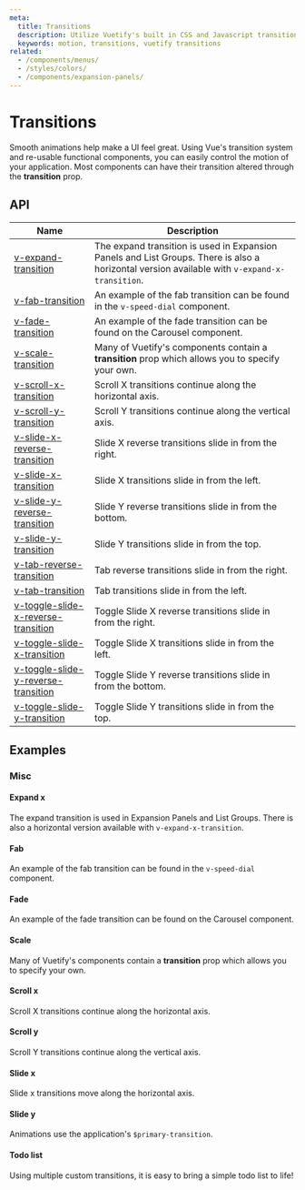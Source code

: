 ```yaml
---
meta:
  title: Transitions
  description: Utilize Vuetify's built in CSS and Javascript transitions within components.
  keywords: motion, transitions, vuetify transitions
related:
  - /components/menus/
  - /styles/colors/
  - /components/expansion-panels/
---
```


# Transitions

Smooth animations help make a UI feel great. Using Vue's transition system and re-usable functional components, you can easily control the motion of your application. Most components can have their transition altered through the **transition** prop.

<entry />

## API

| Name | Description |
| - | - |
| [v-expand-transition](/api/v-expand-transition/) | The expand transition is used in Expansion Panels and List Groups. There is also a horizontal version available with `v-expand-x-transition`. |
| [v-fab-transition](/api/v-fab-transition/) | An example of the fab transition can be found in the `v-speed-dial` component. |
| [v-fade-transition](/api/v-fade-transition/) | An example of the fade transition can be found on the Carousel component. |
| [v-scale-transition](/api/v-scale-transition/) | Many of Vuetify's components contain a **transition** prop which allows you to specify your own. |
| [v-scroll-x-transition](/api/v-scroll-x-transition/) | Scroll X transitions continue along the horizontal axis. |
| [v-scroll-y-transition](/api/v-scroll-y-transition/) | Scroll Y transitions continue along the vertical axis. |
| [v-slide-x-reverse-transition](/api/v-slide-x-reverse-transition/) | Slide X reverse transitions slide in from the right. |
| [v-slide-x-transition](/api/v-slide-x-transition/) | Slide X transitions slide in from the left. |
| [v-slide-y-reverse-transition](/api/v-slide-y-reverse-transition/) | Slide Y reverse transitions slide in from the bottom. |
| [v-slide-y-transition](/api/v-slide-y-transition/) | Slide Y transitions slide in from the top. |
| [v-tab-reverse-transition](/api/v-tab-reverse-transition/) | Tab reverse transitions slide in from the right. |
| [v-tab-transition](/api/v-tab-transition/) | Tab transitions slide in from the left. |
| [v-toggle-slide-x-reverse-transition](/api/v-toggle-slide-x-reverse-transition/) | Toggle Slide X reverse transitions slide in from the right. |
| [v-toggle-slide-x-transition](/api/v-toggle-slide-x-transition/) | Toggle Slide X transitions slide in from the left. |
| [v-toggle-slide-y-reverse-transition](/api/v-toggle-slide-y-reverse-transition/) | Toggle Slide Y reverse transitions slide in from the bottom. |
| [v-toggle-slide-y-transition](/api/v-toggle-slide-y-transition/) | Toggle Slide Y transitions slide in from the top. |

<api-inline hide-links />

## Examples

<!--
### Props

#### Custom Origin

Programmatically control the transition origin with a simple prop.

<example file="transitions/prop-custom-origin" />
-->

### Misc

#### Expand x

The expand transition is used in Expansion Panels and List Groups. There is also a horizontal version available with `v-expand-x-transition`.

<example file="transitions/misc-expand-x" />

#### Fab

An example of the fab transition can be found in the `v-speed-dial` component.

<example file="transitions/misc-fab" />

#### Fade

An example of the fade transition can be found on the Carousel component.

<example file="transitions/misc-fade" />

#### Scale

Many of Vuetify's components contain a **transition** prop which allows you to specify your own.

<example file="transitions/misc-scale" />

#### Scroll x

Scroll X transitions continue along the horizontal axis.

<example file="transitions/misc-scroll-x" />

#### Scroll y

Scroll Y transitions continue along the vertical axis.

<example file="transitions/misc-scroll-y" />

#### Slide x

Slide x transitions move along the horizontal axis.

<example file="transitions/misc-slide-x" />

#### Slide y

Animations use the application's `$primary-transition`.

<example file="transitions/misc-slide-y" />

#### Todo list

Using multiple custom transitions, it is easy to bring a simple todo list to life!

<example file="transitions/misc-todo" />

<!--
## Create your own

You can use Vuetify's transition helper function to easily create your own custom transitions. This function will return an object that you can import into Vue. Using Vue's [functional component](https://vuejs.org/v2/guide/render-function.html#Functional-Components) option will make sure your transition is as efficient as possible. Simply import the function:

```js
import { createSimpleTransition } from 'vuetify/components/transitions/createTransition'

const myTransition = createSimpleTransition('my-transition')

Vue.component('my-transition', myTransition)
```

The **createSimpleTransition** function accepts 1 argument, name. This will be the name that you can hook into with your style. This is an example of what `v-fade-transition` looks like:

```stylus
.fade-transition
  &-leave-active
    position: absolute

  &-enter-active, &-leave, &-leave-to
    transition: $primary-transition

  &-enter, &-leave-to
    opacity: 0
```
-->
